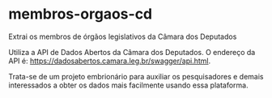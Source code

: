 # membros-orgaos-cd
Extrai os membros de órgãos legislativos da Câmara dos Deputados

Utiliza a API de Dados Abertos da Câmara dos Deputados. O endereço da API é: https://dadosabertos.camara.leg.br/swagger/api.html.

Trata-se de um projeto embrionário para auxiliar os pesquisadores e demais interessados a obter os dados mais facilmente usando essa plataforma.
